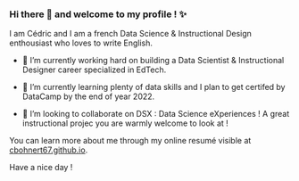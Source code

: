 ### Hi there 👋 and welcome to my profile ! ✨

I am Cédric and I am a french Data Science & Instructional Design enthousiast who loves to write English.

- 🔭 I’m currently working hard on building a Data Scientist & Instructional Designer career specialized in EdTech. 

- 🌱 I’m currently learning plenty of data skills and I plan to get certifed by DataCamp by the end of year 2022. 

- 👯 I’m looking to collaborate on DSX : Data Science eXperiences ! A great instructional projec you are warmly welcome to look at !

You can learn more about me through my online resumé visible at [cbohnert67.github.io](http://cbohnert67.github.io).

Have a nice day !

<!--
**cbohnert67/cbohnert67** is a ✨ _special_ ✨ repository because its `README.md` (this file) appears on your GitHub profile.

Here are some ideas to get you started:

- 🔭 I’m currently working on ...
- 🌱 I’m currently learning ...
- 👯 I’m looking to collaborate on ...
- 🤔 I’m looking for help with ...
- 💬 Ask me about ...
- 📫 How to reach me: ...
- 😄 Pronouns: ...
- ⚡ Fun fact: ...
-->


